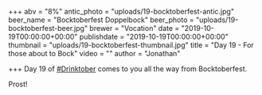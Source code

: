 +++
abv = "8%"
antic_photo = "uploads/19-bocktoberfest-antic.jpg"
beer_name = "Bocktoberfest Doppelbock"
beer_photo = "uploads/19-bocktoberfest-beer.jpg"
brewer = "Vocation"
date = "2019-10-19T00:00:00+00:00"
publishdate = "2019-10-19T00:00:00+00:00"
thumbnail = "uploads/19-bocktoberfest-thumbnail.jpg"
title = "Day 19 - For those about to Bock"
video = ""
author = "Jonathan"

+++
Day 19 of [#Drinktober](https://www.facebook.com/hashtag/drinktober?source=feed_text&epa=HASHTAG) comes to you all the way from Bocktoberfest. 

Prost!
